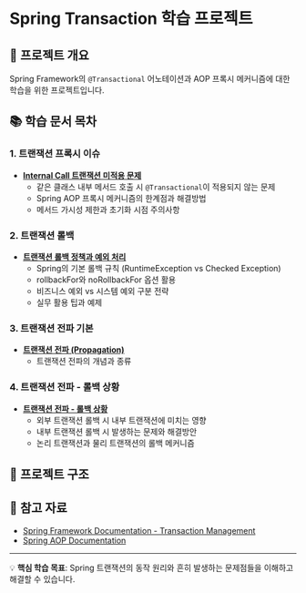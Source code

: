 # Spring Transaction 학습 프로젝트

## 📌 프로젝트 개요
Spring Framework의 `@Transactional` 어노테이션과 AOP 프록시 메커니즘에 대한 학습을 위한 프로젝트입니다.

## 📚 학습 문서 목차

### 1. 트랜잭션 프록시 이슈
- **[Internal Call 트랜잭션 미적용 문제](./docs/transaction-proxy-issue.md)**
  - 같은 클래스 내부 메서드 호출 시 `@Transactional`이 적용되지 않는 문제
  - Spring AOP 프록시 메커니즘의 한계점과 해결방법
  - 메서드 가시성 제한과 초기화 시점 주의사항

### 2. 트랜잭션 롤백
- **[트랜잭션 롤백 정책과 예외 처리](./docs/transaction-rollback.md)**
  - Spring의 기본 롤백 규칙 (RuntimeException vs Checked Exception)
  - rollbackFor와 noRollbackFor 옵션 활용
  - 비즈니스 예외 vs 시스템 예외 구분 전략
  - 실무 활용 팁과 예제

### 3. 트랜잭션 전파 기본
- **[트랜잭션 전파 (Propagation)](./docs/transaction-propagation.md)**
  - 트랜잭션 전파의 개념과 종류

### 4. 트랜잭션 전파 - 롤백 상황
- **[트랜잭션 전파 - 롤백 상황](./docs/transaction-propagation-rollback.md)**
  - 외부 트랜잭션 롤백 시 내부 트랜잭션에 미치는 영향
  - 내부 트랜잭션 롤백 시 발생하는 문제와 해결방안
  - 논리 트랜잭션과 물리 트랜잭션의 롤백 메커니즘


## 📁 프로젝트 구조
## 🔗 참고 자료
- [Spring Framework Documentation - Transaction Management](https://docs.spring.io/spring-framework/docs/current/reference/html/data-access.html#transaction)
- [Spring AOP Documentation](https://docs.spring.io/spring-framework/docs/current/reference/html/core.html#aop)

---
💡 **핵심 학습 목표**: Spring 트랜잭션의 동작 원리와 흔히 발생하는 문제점들을 이해하고 해결할 수 있습니다.
